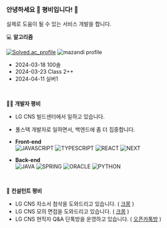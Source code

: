 
### 안녕하세요 👋 평비입니다! 🐝

실제로 도움이 될 수 있는 서비스 개발을 합니다.

💻 **알고리즘**  
<br />
[![Solved.ac_profile](http://mazassumnida.wtf/api/v2/generate_badge?boj=pyeongbee0806)](https://solved.ac/pyeongbee0806)
![mazandi profile](http://mazandi.herokuapp.com/api?handle=pyeongbee0806&theme=warm)
- 2024-03-18 100솔
- 2024-03-23 Class 2++
- 2024-04-11 실버1

<br />

👨‍💻 **개발자 평비**
- LG CNS 빌드센터에서 일하고 있습니다.
- 풀스택 개발자로 일하면서, 백엔드에 좀 더 집중합니다.
- **Front-end**  
![JAVASCRIPT](https://img.shields.io/badge/JavaScript-F7DF1E?style=for-the-badge&logo=JavaScript&logoColor=black)
![TYPESCRIPT](https://img.shields.io/badge/TypeScript-3178C6?style=for-the-badge&logo=TypeScript&logoColor=white)
![REACT](https://img.shields.io/badge/react-61DAFB?style=for-the-badge&logo=react&logoColor=black)
![NEXT](https://img.shields.io/badge/Next-000000?style=for-the-badge&logo=nextdotjs&logoColor=white)

- **Back-end**  
![JAVA](https://img.shields.io/badge/Java-red.svg?&style=for-the-badge&logo=Gradle&logoColor=white)
![SPRING](https://img.shields.io/badge/spring-6DB33F?style=for-the-badge&logo=spring&logoColor=white)
![ORACLE](https://img.shields.io/badge/oracle-F80000?style=for-the-badge&logo=oracle&logoColor=white)
![PYTHON](https://img.shields.io/badge/Python-3776AB?style=for-the-badge&logo=Python&logoColor=white)

<br />

🐝 **컨설턴트 평비**
- LG CNS 자소서 첨삭을 도와드리고 있습니다. ( [크몽](https://kmong.com/gig/510359) )
- LG CNS 모의 면접을 도와드리고 있습니다. ( [크몽](https://kmong.com/gig/526344) )
- LG CNS 현직자 Q&A 단톡방을 운영하고 있습니다. ( [오픈카톡방](https://open.kakao.com/o/gbuVErVf) )

<!--
**PyeongBee/PyeongBee** is a ✨ _special_ ✨ repository because its `README.md` (this file) appears on your GitHub profile.

Here are some ideas to get you started:

- 🔭 I’m currently working on ...
- 🌱 I’m currently learning ...
- 👯 I’m looking to collaborate on ...
- 🤔 I’m looking for help with ...
- 💬 Ask me about ...
- 📫 How to reach me: ...
- 😄 Pronouns: ...
- ⚡ Fun fact: ...
-->
